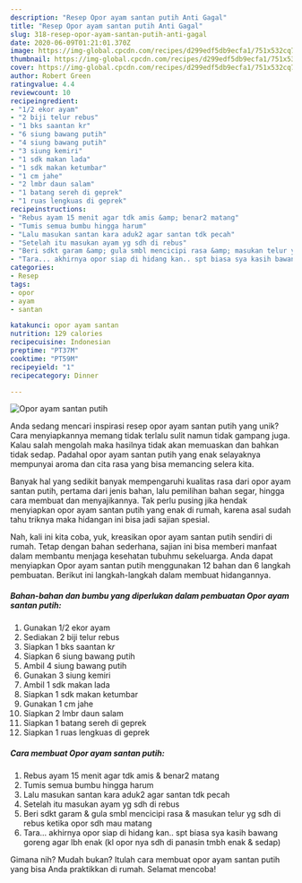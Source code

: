 ```yaml
---
description: "Resep Opor ayam santan putih Anti Gagal"
title: "Resep Opor ayam santan putih Anti Gagal"
slug: 318-resep-opor-ayam-santan-putih-anti-gagal
date: 2020-06-09T01:21:01.370Z
image: https://img-global.cpcdn.com/recipes/d299edf5db9ecfa1/751x532cq70/opor-ayam-santan-putih-foto-resep-utama.jpg
thumbnail: https://img-global.cpcdn.com/recipes/d299edf5db9ecfa1/751x532cq70/opor-ayam-santan-putih-foto-resep-utama.jpg
cover: https://img-global.cpcdn.com/recipes/d299edf5db9ecfa1/751x532cq70/opor-ayam-santan-putih-foto-resep-utama.jpg
author: Robert Green
ratingvalue: 4.4
reviewcount: 10
recipeingredient:
- "1/2 ekor ayam"
- "2 biji telur rebus"
- "1 bks saantan kr"
- "6 siung bawang putih"
- "4 siung bawang putih"
- "3 siung kemiri"
- "1 sdk makan lada"
- "1 sdk makan ketumbar"
- "1 cm jahe"
- "2 lmbr daun salam"
- "1 batang sereh di geprek"
- "1 ruas lengkuas di geprek"
recipeinstructions:
- "Rebus ayam 15 menit agar tdk amis &amp; benar2 matang"
- "Tumis semua bumbu hingga harum"
- "Lalu masukan santan kara aduk2 agar santan tdk pecah"
- "Setelah itu masukan ayam yg sdh di rebus"
- "Beri sdkt garam &amp; gula smbl mencicipi rasa &amp; masukan telur yg sdh di rebus ketika opor sdh mau matang"
- "Tara... akhirnya opor siap di hidang kan.. spt biasa sya kasih bawang goreng agar lbh enak (kl opor nya sdh di panasin tmbh enak &amp; sedap)"
categories:
- Resep
tags:
- opor
- ayam
- santan

katakunci: opor ayam santan 
nutrition: 129 calories
recipecuisine: Indonesian
preptime: "PT37M"
cooktime: "PT59M"
recipeyield: "1"
recipecategory: Dinner

---
```



![Opor ayam santan putih](https://img-global.cpcdn.com/recipes/d299edf5db9ecfa1/751x532cq70/opor-ayam-santan-putih-foto-resep-utama.jpg)

Anda sedang mencari inspirasi resep opor ayam santan putih yang unik? Cara menyiapkannya memang tidak terlalu sulit namun tidak gampang juga. Kalau salah mengolah maka hasilnya tidak akan memuaskan dan bahkan tidak sedap. Padahal opor ayam santan putih yang enak selayaknya mempunyai aroma dan cita rasa yang bisa memancing selera kita.

Banyak hal yang sedikit banyak mempengaruhi kualitas rasa dari opor ayam santan putih, pertama dari jenis bahan, lalu pemilihan bahan segar, hingga cara membuat dan menyajikannya. Tak perlu pusing jika hendak menyiapkan opor ayam santan putih yang enak di rumah, karena asal sudah tahu triknya maka hidangan ini bisa jadi sajian spesial.




Nah, kali ini kita coba, yuk, kreasikan opor ayam santan putih sendiri di rumah. Tetap dengan bahan sederhana, sajian ini bisa memberi manfaat dalam membantu menjaga kesehatan tubuhmu sekeluarga. Anda dapat menyiapkan Opor ayam santan putih menggunakan 12 bahan dan 6 langkah pembuatan. Berikut ini langkah-langkah dalam membuat hidangannya.

<!--inarticleads1-->

##### Bahan-bahan dan bumbu yang diperlukan dalam pembuatan Opor ayam santan putih:

1. Gunakan 1/2 ekor ayam
1. Sediakan 2 biji telur rebus
1. Siapkan 1 bks saantan k*r*
1. Siapkan 6 siung bawang putih
1. Ambil 4 siung bawang putih
1. Gunakan 3 siung kemiri
1. Ambil 1 sdk makan lada
1. Siapkan 1 sdk makan ketumbar
1. Gunakan 1 cm jahe
1. Siapkan 2 lmbr daun salam
1. Siapkan 1 batang sereh di geprek
1. Siapkan 1 ruas lengkuas di geprek




<!--inarticleads2-->

##### Cara membuat Opor ayam santan putih:

1. Rebus ayam 15 menit agar tdk amis &amp; benar2 matang
1. Tumis semua bumbu hingga harum
1. Lalu masukan santan kara aduk2 agar santan tdk pecah
1. Setelah itu masukan ayam yg sdh di rebus
1. Beri sdkt garam &amp; gula smbl mencicipi rasa &amp; masukan telur yg sdh di rebus ketika opor sdh mau matang
1. Tara... akhirnya opor siap di hidang kan.. spt biasa sya kasih bawang goreng agar lbh enak (kl opor nya sdh di panasin tmbh enak &amp; sedap)




Gimana nih? Mudah bukan? Itulah cara membuat opor ayam santan putih yang bisa Anda praktikkan di rumah. Selamat mencoba!
